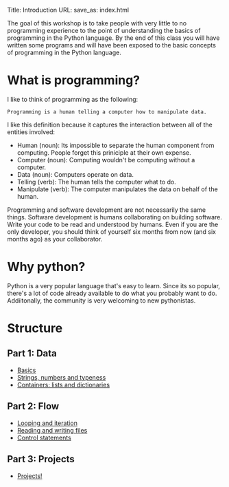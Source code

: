 Title: Introduction
URL:
save_as: index.html


The goal of this workshop is to take people with very little to no programming experience to the point of understanding the basics of programming in the Python language. By the end of this class you will have written some programs and will have been exposed to the basic concepts of programming in the Python language.


What is programming?
====================
I like to think of programming as the following:

    Programming is a human telling a computer how to manipulate data.

I like this definition because it captures the interaction between all of the entities involved: 

* Human (noun): Its impossible to separate the human component from computing. People forget this priniciple at their own expense.
* Computer (noun): Computing wouldn't be computing without a computer.
* Data (noun): Computers operate on data.
* Telling (verb): The human tells the computer what to do.
* Manipulate (verb): The computer manipulates the data on behalf of the human.

Programming and software development are not necessarily the same things. Software development is humans collaborating on building software. Write your code to be read and understood by humans. Even if you are the only developer, you should think of yourself six months from now (and six months ago) as your collaborator.


Why python?
===========
Python is a very popular language that's easy to learn. Since its so popular, there's a lot of code already available to do what you probably want to do. Addiitonally, the community is very welcoming to new pythonistas.


Structure
=========
Part 1: Data
------------
* [Basics]({filename}/pages/01-basics.md)
* [Strings, numbers and typeness]({filename}/pages/02-strings_numbers_typeness.md)
* [Containers: lists and dictionaries]({filename}/pages/03-containers_lists_dictionaries.md)


Part 2: Flow
------------
* [Looping and iteration]({filename}/pages/04-looping_iteration.md)
* [Reading and writing files]({filename}/pages/05-file_io.md)
* [Control statements]({filename}/pages/06-control_statements_functions.md)


Part 3: Projects
----------------
* [Projects!]({filename}/pages/07-exercises.md)
